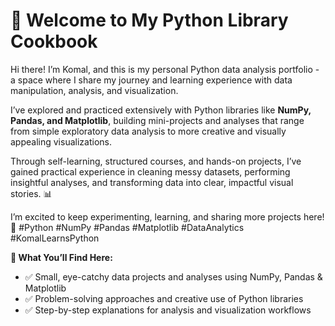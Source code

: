 # 👋 Welcome to My Python Library Cookbook

Hi there! I’m Komal, and this is my personal Python data analysis portfolio - a space where I share my journey and learning experience with data manipulation, analysis, and visualization.

I’ve explored and practiced extensively with Python libraries like **NumPy, Pandas, and Matplotlib**, building mini-projects and analyses that range from simple exploratory data analysis to more creative and visually appealing visualizations.

Through self-learning, structured courses, and hands-on projects, I’ve gained practical experience in cleaning messy datasets, performing insightful analyses, and transforming data into clear, impactful visual stories. 📊

I’m excited to keep experimenting, learning, and sharing more projects here! 🚀
#Python #NumPy #Pandas #Matplotlib #DataAnalytics #KomalLearnsPython

**🧠 What You’ll Find Here:**
* ✅ Small, eye-catchy data projects and analyses using NumPy, Pandas & Matplotlib
* ✅ Problem-solving approaches and creative use of Python libraries
* ✅ Step-by-step explanations for analysis and visualization workflows 




